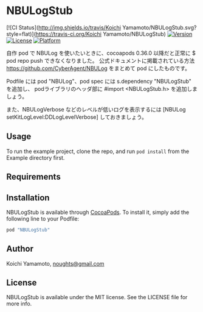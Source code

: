 # NBULogStub

[![CI Status](http://img.shields.io/travis/Koichi Yamamoto/NBULogStub.svg?style=flat)](https://travis-ci.org/Koichi Yamamoto/NBULogStub)
[![Version](https://img.shields.io/cocoapods/v/NBULogStub.svg?style=flat)](http://cocoapods.org/pods/NBULogStub)
[![License](https://img.shields.io/cocoapods/l/NBULogStub.svg?style=flat)](http://cocoapods.org/pods/NBULogStub)
[![Platform](https://img.shields.io/cocoapods/p/NBULogStub.svg?style=flat)](http://cocoapods.org/pods/NBULogStub)

自作 pod で NBULog を使いたいときに、cocoapods 0.36.0 以降だと正常に $ pod repo push できなくなりました。
公式ドキュメントに掲載されている方法 https://github.com/CyberAgent/NBULog をまとめて pod にしたものです。

Podfile には pod "NBULog"、pod spec には s.dependency "NBULogStub" を追加し、
podライブラリのヘッダ部に #import <NBULogStub.h> を追加しましょう。

また、NBULogVerbose などのレベルが低いログを表示するには [NBULog setKitLogLevel:DDLogLevelVerbose] しておきましょう。


## Usage

To run the example project, clone the repo, and run `pod install` from the Example directory first.

## Requirements

## Installation

NBULogStub is available through [CocoaPods](http://cocoapods.org). To install
it, simply add the following line to your Podfile:

```ruby
pod "NBULogStub"
```

## Author

Koichi Yamamoto, noughts@gmail.com

## License

NBULogStub is available under the MIT license. See the LICENSE file for more info.
